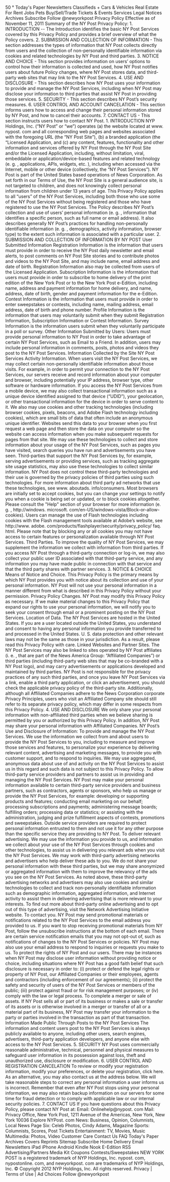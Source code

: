 50 ° Today's Paper Newsletters Classifieds + Cars & Vehicles Real Estate For Rent Jobs Pets Buy/Sell/Trade Tickets & Events Services Legal Notices Archives Subscribe Follow @newyorkpost Privacy Policy Effective as of November 11, 2011 Summary of the NY Post Privacy Policy: 1. INTRODUCTION -- The Introduction identifies the basic NY Post Services covered by this Privacy Policy and provides a brief overview of what the Policy covers. 2. SUBMISSION AND COLLECTION OF INFORMATION - This section addresses the types of information that NY Post collects directly from users and the collection of non-personally identifiable information via cookies and related technologies by NY Post and third parties. 3. NOTICE AND CHOICE - This section provides information on users’ options to control how their information is collected and used, how NY Post notifies users about future Policy changes, where NY Post stores data, and third-party web sites that may link to the NY Post Services. 4. USE AND DISCLOSURE - This section describes how NY Post uses your information to provide and manage the NY Post Services, including when NY Post may disclose your information to third parties that assist NY Post in providing those services. 5. SECURITY - This section describes NY Post’s security measures. 6. USER CONTROL AND ACCOUNT CANCELATION - This section informs users how to access and change their personal information stored by NY Post, and how to cancel their accounts. 7. CONTACT US - This section instructs users how to contact NY Post. 1. INTRODUCTION NYP Holdings, Inc. (“NY Post” or “we”) operates (a) the website located at www. nypost. com and all corresponding web pages and websites associated with the foregoing URL (the “NY Post Site”), (b) a branded application (the “Licensed Application, and (c) any content, features, functionality and other information and services offered by NY Post through the NY Post Site and/or the Licensed Application, including, without limitation, viral, embeddable or application/device-based features and related technology (e. g. , applications, APIs, widgets, etc. ), including when accessed via the Internet, mobile or other device (collectively, the “NY Post Services”). NY Post is part of the United States based operations of News Corporation. As set forth in our Terms of Use, the NY Post Site is a general audience site, is not targeted to children, and does not knowingly collect personal information from children under 13 years of age. This Privacy Policy applies to all “users” of the NY Post Services, including both those who use some of the NY Post Services without being registered and those who have registered to use the NY Post Services. The Policy describes NY Post’s collection and use of users’ personal information (e. g. , information that identifies a specific person, such as full name or email address). It also describes generally NY Post’s practices for handling non-personally identifiable information (e. g. , demographics, activity information, browser type) to the extent such information is associated with a particular user. 2. SUBMISSION AND COLLECTION OF INFORMATION BY NY POST User Submitted Information Registration Information is the information that users must provide in order to receive the NY Post daily newsletter and email alerts, to post comments on NY Post Site stories and to contribute photos and videos to the NY Post Site, and may include name, email address and date of birth. Registration Information also may be collected from users of the Licensed Application. Subscription Information is the information that users must provide in order to subscribe to home delivery of the print edition of the New York Post or to the New York Post e-Edition, including name, address and payment information for home delivery, and name, address, date of birth, gender and payment information for the e-Edition. Contest Information is the information that users must provide in order to enter sweepstakes or contests, including name, mailing address, email address, date of birth and phone number. Profile Information is the information that users may voluntarily submit when they submit Registration Information, Subscription Information or Contest Information. Survey Information is the information users submit when they voluntarily participate in a poll or survey. Other Information Submitted by Users: Users must provide personal information to NY Post in order to take advantage of certain NY Post Services, such as Email to a Friend. In addition, users may include personal information in comments, posts, photos and videos they post to the NY Post Services. Information Collected by the Site NY Post Services Activity Information. When users visit the NY Post Services, we may collect certain non-personally identifiable information about those visits. For example, in order to permit your connection to the NY Post Services, our servers receive and record information about your computer and browser, including potentially your IP address, browser type, other software or hardware information. If you access the NY Post Services from a mobile device, we may also collect transactional information such as a unique device identified assigned to that device (“UDID”), your geolocation, or other transactional information for the device in order to serve content to it. We also may use cookies and other tracking technologies (including browser cookies, pixels, beacons, and Adobe Flash technology including cookies), which are small bits of data that often include an anonymous unique identifier. Websites send this data to your browser when you first request a web page and then store the data on your computer so the website can access information when you make subsequent requests for pages from that site. We may use these technologies to collect and store information about your usage of the NY Post Services, such as pages you have visited, search queries you have run and advertisements you have seen. Third-parties that support the NY Post Services by, for example, serving advertisements or providing services, such as tracking aggregate site usage statistics, may also use these technologies to collect similar information. NY Post does not control these third-party technologies and their use is governed by the privacy policies of third parties using such technologies. For more information about third party ad networks that use these technologies, see www. aboutads. info/consumers. Most browsers are initially set to accept cookies, but you can change your settings to notify you when a cookie is being set or updated, or to block cookies altogether. Please consult the "Help" section of your browser for more information (e. g. , http://windows. microsoft. com/en-US/windows-vista/Block-or-allow-cookies). Users can manage the use of Flash technologies including cookies with the Flash management tools available at Adobe’s website, see http://www. adobe. com/products/flashplayer/security/privacy\_policy/ faq. html. Please note that by blocking any or all cookies you may not have access to certain features or personalization available through NY Post Services. Third Parties. To improve the quality of NY Post Services, we may supplement the information we collect with information from third parties. If you access NY Post through a third-party connection or log-in, we may also collect your public user ID associated with that third-party service, and any information you may have made public in connection with that service and that the third party shares with partner services. 3. NOTICE & CHOICE Means of Notice and Choice. This Privacy Policy is the primary means by which NY Post provides you with notice about its collection and use of your personal information. NY Post will not use your personal information in a manner different from what is described in this Privacy Policy without your permission. Privacy Policy Changes. NY Post may modify this Privacy Policy as necessary. If we make material changes to this Privacy Policy that expand our rights to use your personal information, we will notify you to seek your consent through email or a prominent posting on the NY Post Services. Location of Data. The NY Post Services are hosted in the United States. If you are a user located outside the United States, you understand and consent to having any personal information you provide transferred to and processed in the United States. U. S. data protection and other relevant laws may not be the same as those in your jurisdiction. As a result, please read this Privacy Policy with care. Linked Websites and Partner Sites. The NY Post Services may also be linked to sites operated by NY Post affiliates (i. e. , that are part of the News America Group: “Affiliated Companies”) or third parties (including third-party web sites that may be co-branded with a NY Post logo), and may carry advertisements or applications developed and maintained by third parties. NY Post is not responsible for the privacy practices of any such third parties, and once you leave NY Post Services via a link, enable a third party application, or click an advertisement, you should check the applicable privacy policy of the third-party site. Additionally, although all Affiliated Companies adhere to the News Corporation corporate Privacy Principles, users who visit an Affiliated Company site should still refer to its separate privacy policy, which may differ in some respects from this Privacy Policy. 4. USE AND DISCLOSURE We only share your personal information with non-affiliated third parties when we believe sharing is permitted by you or authorized by this Privacy Policy. In addition, NY Post may share your personal information with Affiliated Companies. NY Post’s Use and Disclosure of Information: To provide and manage the NY Post Services. We use the information we collect from and about users to provide the NY Post Services to you, including to measure and improve those services and features, to personalize your experience by delivering relevant content, advertising and marketing messages, to provide you with customer support, and to respond to inquiries. We may use aggregated, anonymous data about use of and activity on the NY Post Services to assist us in this regard and such data is not subject to this Privacy Policy. To allow third-party service providers and partners to assist us in providing and managing the NY Post Services. NY Post may make your personal information available to certain third-party service providers and business partners, such as contractors, agents or sponsors, who help us manage or provide the NY Post Services, for example: developing or supporting products and features; conducting email marketing on our behalf; processing subscriptions and payments; administering message boards; fulfilling orders; processing data or statistics; or assisting with the administration, judging and prize fulfillment aspects of contests, promotions and sweepstakes. Outside service providers are required to protect personal information entrusted to them and not use it for any other purpose than the specific service they are providing to NY Post. To deliver relevant advertising. We may use the information you provide to us, and information we collect about your use of the NY Post Services through cookies and other technologies, to assist us in delivering you relevant ads when you visit the NY Post Services. We may work with third-party advertising networks and advertisers who help deliver these ads to you. We do not share your personal information with these third parties, but we may share anonymized or aggregated information with them to improve the relevancy of the ads you see on the NY Post Services. As noted above, these third-party advertising networks and advertisers may also use cookies and similar technologies to collect and track non-personally identifiable information such as demographic information, aggregated information, and Internet activity to assist them in delivering advertising that is more relevant to your interests. To find out more about third-party online advertising and to opt out of this type of advertising, visit the Network Advertising Initiative website. To contact you. NY Post may send promotional materials or notifications related to the NY Post Services to the email address you provided to us. If you want to stop receiving promotional materials from NY Post, follow the unsubscribe instructions at the bottom of each email. There are certain service notification emails that you may not opt-out of, such as notifications of changes to the NY Post Services or policies. NY Post may also use your email address to respond to inquiries or requests you make to us. To protect the rights of NY Post and our users. There may be instances when NY Post may disclose user information without providing notice or choice, including situations where NY Post has a good faith belief that such disclosure is necessary in order to: (i) protect or defend the legal rights or property of NY Post, our Affiliated Companies or their employees, agents and contractors (including enforcement of our agreements); (ii) protect the safety and security of users of the NY Post Services or members of the public; (iii) protect against fraud or for risk management purposes; or (iv) comply with the law or legal process. To complete a merger or sale of assets. If NY Post sells all or part of its business or makes a sale or transfer of its assets or is otherwise involved in a merger or transfer of all or a material part of its business, NY Post may transfer your information to the party or parties involved in the transaction as part of that transaction. Information Made Public Through Posts to the NY Post Services The information and content users post to the NY Post Services is always publicly available to anyone, including other users, search engines, advertisers, third-party application developers, and anyone else with access to the NY Post Services. 5. SECURITY NY Post uses commercially reasonable administrative, technical, personnel and physical measures to safeguard user information in its possession against loss, theft and unauthorized use, disclosure or modification. 6. USER CONTROL AND REGISTRATION CANCELATION To review or modify your registration information, modify your preferences, or delete your registration, click here. As an alternative, you may also contact us at the address below. We will take reasonable steps to correct any personal information a user informs us is incorrect. Remember that even after NY Post stops using your personal information, we may also retain backup information on our servers for some time for fraud detection or to comply with applicable law or our internal security policies. 7. CONTACT US If you have questions about this Privacy Policy, please contact NY Post at: Email: Onlinehelp@nypost. com Mail: Privacy Office, New York Post, 1211 Avenue of the Americas, New York, New York 10036 Explore NYPost. com News: Business, Opinion, Columnists, Local News Page Six: Celeb Photos, Cindy Adams, Magazine Sports: Columnists, Scores, Post Tickets Entertainment: TV, Movies, Music Multimedia: Photos, Video Customer Care Contact Us FAQ Today's Paper Archives Covers Reprints Sitemap Subscribe Home Delivery Email Newsletters iPad iPhone Android Kindle Nook E-Edition RSS Advertising/Partners Media Kit Coupons Contests/Sweepstakes NEW YORK POST is a registered trademark of NYP Holdings, Inc. nypost. com, nypostonline. com, and newyorkpost. com are trademarks of NYP Holdings, Inc. © Copyright 2012 NYP Holdings, Inc. All rights reserved. Privacy | Terms of Use | Ad Choices Follow @newyorkpost